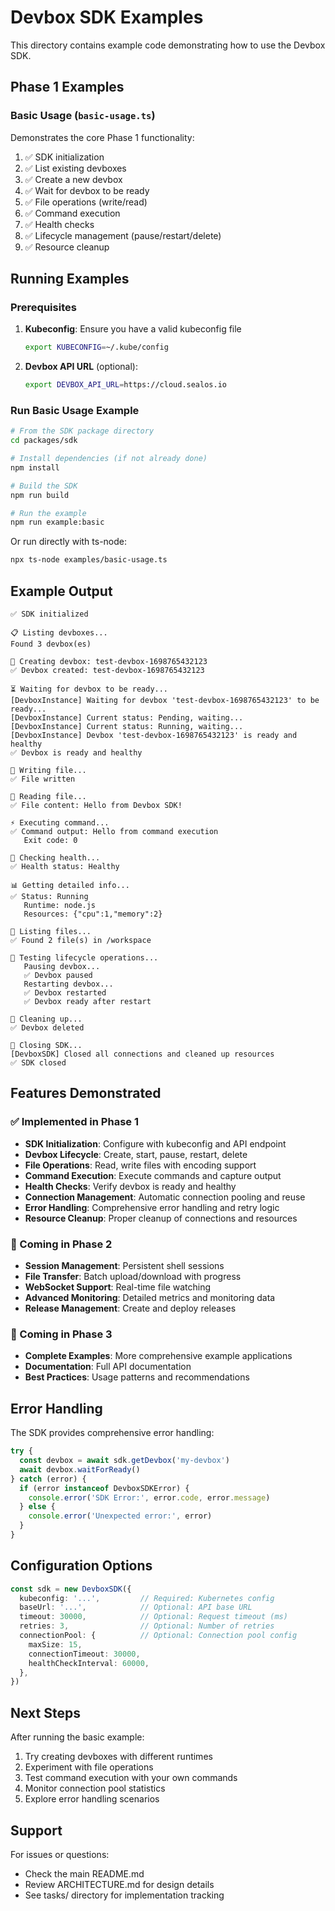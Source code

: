 # Devbox SDK Examples

This directory contains example code demonstrating how to use the Devbox SDK.

## Phase 1 Examples

### Basic Usage (`basic-usage.ts`)

Demonstrates the core Phase 1 functionality:

1. ✅ SDK initialization
2. ✅ List existing devboxes
3. ✅ Create a new devbox
4. ✅ Wait for devbox to be ready
5. ✅ File operations (write/read)
6. ✅ Command execution
7. ✅ Health checks
8. ✅ Lifecycle management (pause/restart/delete)
9. ✅ Resource cleanup

## Running Examples

### Prerequisites

1. **Kubeconfig**: Ensure you have a valid kubeconfig file
   ```bash
   export KUBECONFIG=~/.kube/config
   ```

2. **Devbox API URL** (optional):
   ```bash
   export DEVBOX_API_URL=https://cloud.sealos.io
   ```

### Run Basic Usage Example

```bash
# From the SDK package directory
cd packages/sdk

# Install dependencies (if not already done)
npm install

# Build the SDK
npm run build

# Run the example
npm run example:basic
```

Or run directly with ts-node:

```bash
npx ts-node examples/basic-usage.ts
```

## Example Output

```
✅ SDK initialized

📋 Listing devboxes...
Found 3 devbox(es)

🚀 Creating devbox: test-devbox-1698765432123
✅ Devbox created: test-devbox-1698765432123

⏳ Waiting for devbox to be ready...
[DevboxInstance] Waiting for devbox 'test-devbox-1698765432123' to be ready...
[DevboxInstance] Current status: Pending, waiting...
[DevboxInstance] Current status: Running, waiting...
[DevboxInstance] Devbox 'test-devbox-1698765432123' is ready and healthy
✅ Devbox is ready and healthy

📝 Writing file...
✅ File written

📖 Reading file...
✅ File content: Hello from Devbox SDK!

⚡ Executing command...
✅ Command output: Hello from command execution
   Exit code: 0

🏥 Checking health...
✅ Health status: Healthy

📊 Getting detailed info...
✅ Status: Running
   Runtime: node.js
   Resources: {"cpu":1,"memory":2}

📂 Listing files...
✅ Found 2 file(s) in /workspace

🔄 Testing lifecycle operations...
   Pausing devbox...
   ✅ Devbox paused
   Restarting devbox...
   ✅ Devbox restarted
   ✅ Devbox ready after restart

🧹 Cleaning up...
✅ Devbox deleted

👋 Closing SDK...
[DevboxSDK] Closed all connections and cleaned up resources
✅ SDK closed
```

## Features Demonstrated

### ✅ Implemented in Phase 1

- **SDK Initialization**: Configure with kubeconfig and API endpoint
- **Devbox Lifecycle**: Create, start, pause, restart, delete
- **File Operations**: Read, write files with encoding support
- **Command Execution**: Execute commands and capture output
- **Health Checks**: Verify devbox is ready and healthy
- **Connection Management**: Automatic connection pooling and reuse
- **Error Handling**: Comprehensive error handling and retry logic
- **Resource Cleanup**: Proper cleanup of connections and resources

### 🚧 Coming in Phase 2

- **Session Management**: Persistent shell sessions
- **File Transfer**: Batch upload/download with progress
- **WebSocket Support**: Real-time file watching
- **Advanced Monitoring**: Detailed metrics and monitoring data
- **Release Management**: Create and deploy releases

### 🔮 Coming in Phase 3

- **Complete Examples**: More comprehensive example applications
- **Documentation**: Full API documentation
- **Best Practices**: Usage patterns and recommendations

## Error Handling

The SDK provides comprehensive error handling:

```typescript
try {
  const devbox = await sdk.getDevbox('my-devbox')
  await devbox.waitForReady()
} catch (error) {
  if (error instanceof DevboxSDKError) {
    console.error('SDK Error:', error.code, error.message)
  } else {
    console.error('Unexpected error:', error)
  }
}
```

## Configuration Options

```typescript
const sdk = new DevboxSDK({
  kubeconfig: '...',         // Required: Kubernetes config
  baseUrl: '...',            // Optional: API base URL
  timeout: 30000,            // Optional: Request timeout (ms)
  retries: 3,                // Optional: Number of retries
  connectionPool: {          // Optional: Connection pool config
    maxSize: 15,
    connectionTimeout: 30000,
    healthCheckInterval: 60000,
  },
})
```

## Next Steps

After running the basic example:

1. Try creating devboxes with different runtimes
2. Experiment with file operations
3. Test command execution with your own commands
4. Monitor connection pool statistics
5. Explore error handling scenarios

## Support

For issues or questions:
- Check the main README.md
- Review ARCHITECTURE.md for design details
- See tasks/ directory for implementation tracking

